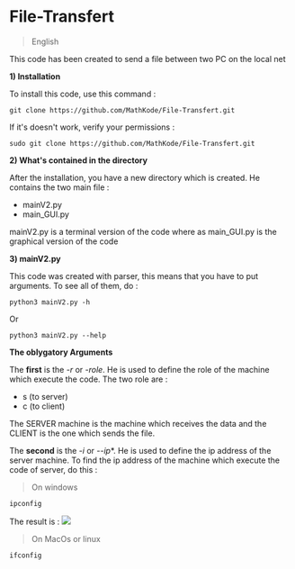 # File-Transfert

> English

This code has been created to send a file between two PC on the local net

**1) Installation**

To install this code, use this command :
````
git clone https://github.com/MathKode/File-Transfert.git
`````
If it's doesn't work, verify your permissions :
`````
sudo git clone https://github.com/MathKode/File-Transfert.git
``````
**2) What's contained in the directory**

After the installation, you have a new directory which is created. He contains the two main file :

- mainV2.py
- main_GUI.py

mainV2.py is a terminal version of the code where as main_GUI.py is the graphical version of the code

**3) mainV2.py**

This code was created with parser, this means that you have to put arguments. To see all of them, do :
`````
python3 mainV2.py -h
``````
Or
`````
python3 mainV2.py --help
```````

**The oblygatory Arguments**

The **first** is the *-r* or *-role*. He is used to define the role of the machine which execute the code. The two role are :

- s (to server)
- c (to client)

The SERVER machine is the machine which receives the data and the CLIENT is the one which sends the file.

The **second** is the *-i* or *--ip**. He is used to define the ip address of the server machine. To find the ip address of the machine which execute the code of server, do this :

> On windows
`````
ipconfig
``````
The result is :
![](/img/Ipconfig)
> On MacOs or linux
`````
ifconfig
``````


